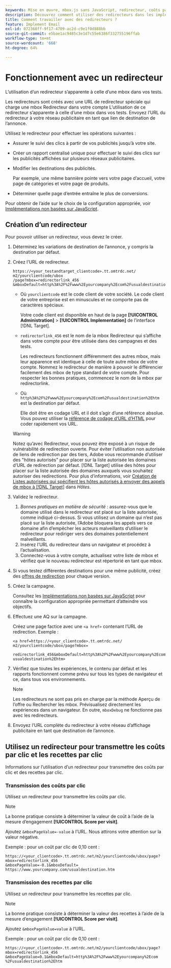 ```yaml
---
keywords: Mise en œuvre, mbox.js sans JavaScript, redirecteur, coûts par clic, recettes par clic
description: Découvrez comment utiliser des redirecteurs dans les implémentations d’emails, de la même manière que vous utilisez une mbox dans vos activités  [!DNL Adobe Target] .
title: Comment travailler avec des redirecteurs ?
feature: Implement Email
exl-id: 072368ff-9f17-4709-ac2d-c9e1f0d888bb
source-git-commit: e5bae1ac9485c3e1d7c55e6386f332755196ffab
workflow-type: tm+mt
source-wordcount: '668'
ht-degree: 64%

---
```


# Fonctionnement avec un redirecteur

L’utilisation d’un redirecteur s’apparente à celle d’une mbox dans vos tests.

Les redirecteurs sont créés avec une URL de redirecteur spéciale qui charge une mbox Redirecteur dans votre compte L’utilisation de ce redirecteur s’apparente à celle d’une mbox dans vos tests. Envoyez l’URL du redirecteur à votre réseau publicitaire en tant que lien de destination de l’annonce.

Utilisez le redirecteur pour effectuer les opérations suivantes :

* Assurer le suivi des clics à partir de vos publicités jusqu’à votre site.
* Créer un rapport centralisé unique pour effectuer le suivi des clics sur les publicités affichées sur plusieurs réseaux publicitaires.
* Modifier les destinations des publicités.

  Par exemple, une même bannière pointe vers votre page d’accueil, votre page de catégories et votre page de produits.

* Déterminer quelle page d’entrée entraîne le plus de conversions.

Pour obtenir de l’aide sur le choix de la configuration appropriée, voir [Implémentations non basées sur JavaScript](/help/dev/implement/email/overview.md).

## Création d’un redirecteur

Pour pouvoir utiliser un redirecteur, vous devez le créer.

1. Déterminez les variations de destination de l’annonce, y compris la destination par défaut.
1. Créez l’URL de redirecteur.

   ```
   https://<your_testandtarget_clientcode>.tt.omtrdc.net/​m2/yourclientcode/ubox
   /​page?mbox=redirectorlink_456
   &mboxDefault=http%3A%2F%2Fwww%2Eyourcompany%2Ecom%2Fusualdestination%2Ehtm
   ```

   * Où `yourclientcode` est le code client de votre société. Le code client de votre entreprise est en minuscules et ne comporte pas de caractères spéciaux.

     Votre code client est disponible en haut de la page **[!UICONTROL Administration]** > **[!UICONTROL Implementation]** de l’interface [!DNL Target].

   * `redirectorlink_456` est le nom de la mbox Redirecteur qui s’affiche dans votre compte pour être utilisée dans des campagnes et des tests.

     Les redirecteurs fonctionnent différemment des autres mbox, mais leur apparence est identique à celle de toute autre mbox de votre compte. Nommez le redirecteur de manière à pouvoir le différencier facilement des mbox de type standard de votre compte. Pour respecter les bonnes pratiques, commencez le nom de la mbox par redirectorlink.

   * Où `http%3A%2F%2Fwww%2Eyourcompany%2Ecom%2Fusualdestination%2Ehtm` est la destination par défaut.

     Elle doit être en codage URL et il doit s’agir d’une référence absolue. Vous pouvez utiliser la [référence de codage d’URL d’HTML](https://www.w3schools.com/tags/ref_urlencode.asp) pour coder rapidement vos URL.

   >[!WARNING]
   >
   >Notez qu’avec Redirecteur, vous pouvez être exposé à un risque de vulnérabilité de redirection ouverte. Pour éviter l’utilisation non autorisée de liens de redirection par des tiers, Adobe vous recommande d’utiliser des &quot;hôtes autorisés&quot; pour placer sur la liste autorisée les domaines d’URL de redirection par défaut. [!DNL Target] utilise des hôtes pour placer sur la liste autorisée des domaines auxquels vous souhaitez autoriser des redirections. Pour plus d’informations, voir [Création de Listes autorisées qui spécifient les hôtes autorisés à envoyer des appels de mbox à [!DNL Target]](https://experienceleague.adobe.com/docs/target/using/administer/hosts.html?lang=fr#allowlist) dans *Hôtes*.

1. Validez le redirecteur.
   1. *Bonnes pratiques en matière de sécurité* : assurez-vous que le domaine utilisé dans le redirecteur est placé sur la liste autorisée, comme indiqué ci-dessus. Si vous utilisez un domaine qui n’est pas placé sur la liste autorisée, l’Adobe bloquera les appels vers ce domaine afin d’empêcher les acteurs malveillants d’utiliser le redirecteur pour rediriger vers des domaines potentiellement malveillants.
   2. Insérez l’URL du redirecteur dans un navigateur et procédez à l’actualisation.
   3. Connectez-vous à votre compte, actualisez votre liste de mbox et vérifiez que le nouveau redirecteur est répertorié en tant que mbox.
1. Si vous testez différentes destinations pour une même publicité, créez des [offres de redirection](https://experienceleague.adobe.com/docs/target/using/experiences/vec/redirect-offer.html?lang=fr) pour chaque version.
1. Créez la campagne.

   Consultez les [Implémentations non basées sur JavaScript](/help/dev/implement/email/overview.md) pour connaître la configuration appropriée permettant d’atteindre vos objectifs.
1. Effectuez une AQ sur la campagne.

   Créez une page factice avec une `<a href>` contenant l’URL de redirection. Exemple :

   ```
   <a href=https://<your_clientcode>.tt.omtrdc.net/​m2/yourclientcode/ubox/​page?mbox=
   
   redirectorlink_456&mboxDefault=http%3A%2F%2Fwww%2Eyourcompany%2Ecom%2F​usualdestination%2Ehtm>
   ```

1. Vérifiez que toutes les expériences, le contenu par défaut et les rapports fonctionnent comme prévu sur tous les types de navigateur et ce, dans tous vos environnements.

   >[!NOTE]
   >
   >Les redirecteurs ne sont pas pris en charge par la méthode Aperçu de l’offre ou Rechercher les mbox. Prévisualisez directement les expériences dans un navigateur. En outre, `mboxDebug` ne fonctionne pas avec les redirecteurs.

1. Envoyez l’URL complète du redirecteur à votre réseau d’affichage publicitaire en tant que destination de l’annonce.

## Utilisez un redirecteur pour transmettre les coûts par clic et les recettes par clic

Informations sur l’utilisation d’un redirecteur pour transmettre des coûts par clic et des recettes par clic.

### Transmission des coûts par clic

Utilisez un redirecteur pour transmettre les coûts par clic.

>[!NOTE]
>
>La bonne pratique consiste à déterminer la valeur de coût à l’aide de la mesure d’engagement **[!UICONTROL Score per visit]**.

Ajoutez `&mboxPageValue=-value` à l’URL. Nous attirons votre attention sur la valeur négative.

Exemple : pour un coût par clic de 0,10 cent :

```
https://<your_clientcode>.tt.omtrdc.net/​m2/yourclientcode/ubox/​page?mbox=redirectorlink_456
&mboxPageValue=-0.1&mboxDefault=​https://www.yourcompany.com/usualdestination.htm
```

### Transmission des recettes par clic

Utilisez un redirecteur pour transmettre les recettes par clic.

>[!NOTE]
>
>La bonne pratique consiste à déterminer la valeur des recettes à l’aide de la mesure d’engagement **[!UICONTROL Score per visit]**.

Ajoutez `&mboxPageValue=value` à l’URL.

Exemple : pour un coût par clic de 0,10 cent :

```
https://<​your_clientcode>​​​​.tt​​.omtrdc​.net/​​m2/​yourclientcode/​ubox/​​​page?mbox=redirectorlink_456
&mboxPageValue=0.1​&mbox​Default=​​http%3A%2F%2Fwww%2E​yourcompany%2Ecom​%2Fusualdestination%2Ehtm
```
